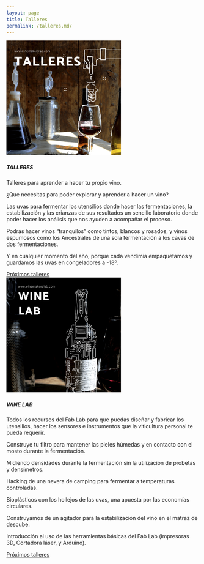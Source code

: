 ```yaml
---
layout: page
title: Talleres
permalink: /talleres.md/
---
```


<div class="container bg-image">
    <div class="row p-md-5 justify-content-center bg-white">
        <div class="col-md-12 d-flex">
            <img style="height: 300px; padding-right: 20px;" src="./img/talleres.png" />
            <div class="row">
                <div class="col-12">
                    <h5 class="text-center text-uppercase mt-5">TALLERES</h5>
                    <p>Talleres para aprender a hacer tu propio vino.</p>
                    <p>¿Que necesitas para poder explorar y aprender a hacer un vino?</p>
                    <p>Las uvas para fermentar los utensilios donde hacer las fermentaciones, la estabilización y las crianzas de sus resultados un sencillo laboratorio donde poder hacer los análisis que nos ayuden a acompañar el proceso.</p>
                    <p>Podrás hacer vinos “tranquilos” como tintos, blancos y rosados, y vinos espumosos como los Ancestrales de una sola fermentación a los cavas de dos fermentaciones.</p>
                    <p>Y en cualquier momento del año, porque cada vendimia empaquetamos y guardamos las uvas en congeladores a -18º.</p>
                    <div class="row justify-content-center">
                        <a class="btn btn-outline-dark" href="talleres.md" target="_blank">Próximos talleres</a>
                    </div>
                </div>
            </div>
        </div>
        <div class="col-md-12 d-flex">
            <img style="height: 300px; padding-right: 20px;" src="./img/winelab.png" />
            <h5 class="text-center text-uppercase mt-5">WINE LAB</h5>
            <div class="row">
                <div class="col-12 border-left">
                    <p class="ml-2">Todos los recursos del Fab Lab para que puedas diseñar y fabricar los utensilios, hacer los sensores e instrumentos que la viticultura personal te pueda requerir.</p>
                    <p>Construye tu filtro para mantener las pieles húmedas y en contacto con el mosto durante la fermentación.</p>
                    <p>Midiendo densidades durante la fermentación sin la utilización de probetas y densímetros.</p>
                    <p>Hacking de una nevera de camping para fermentar a temperaturas controladas.</p>
                    <p>Bioplásticos con los hollejos de las uvas, una apuesta por las economías circulares.</p>
                    <p>Construyamos de un agitador para la estabilización del vino en el matraz de descube.</p>
                    <p>Introducción al uso de las herramientas básicas del Fab Lab (impresoras 3D, Cortadora láser, y Arduino).</p>
                    <div class="row justify-content-center">
                        <a class="btn btn-outline-dark" href="" target="_blank">Próximos talleres</a>
                    </div>
                </div>
            </div>
        </div>
    </div>
</div>
</body>
</html>